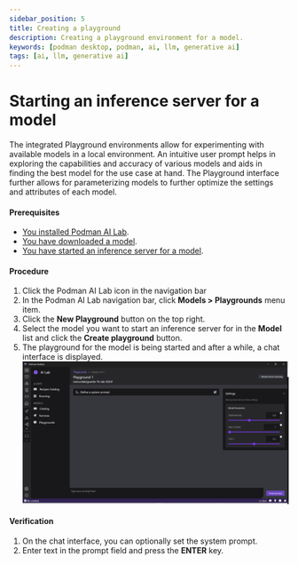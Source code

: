 ```yaml
---
sidebar_position: 5
title: Creating a playground
description: Creating a playground environment for a model.
keywords: [podman desktop, podman, ai, llm, generative ai]
tags: [ai, llm, generative ai]
---
```


# Starting an inference server for a model

The integrated Playground environments allow for experimenting with available models in a local environment. An intuitive user prompt helps in exploring the capabilities and accuracy of various models and aids in finding the best model for the use case at hand. The Playground interface further allows for parameterizing models to further optimize the settings and attributes of each model.

#### Prerequisites

- [You installed Podman AI Lab](/docs/ai-lab/installing).
- [You have downloaded a model](/docs/ai-lab/download-model).
- [You have started an inference server for a model](/docs/ai-lab/start-inference-server).

#### Procedure

1. Click the Podman AI Lab icon in the navigation bar
1. In the Podman AI Lab navigation bar, click **Models > Playgrounds** menu item.
1. Click the **New Playground** button on the top right.
1. Select the model you want to start an inference server for in the **Model** list and click the **Create playground** button.
1. The playground for the model is being started and after a while, a chat interface is displayed.
   ![playground](img/playground.png)

#### Verification

1. On the chat interface, you can optionally set the system prompt.
1. Enter text in the prompt field and press the **ENTER** key.
